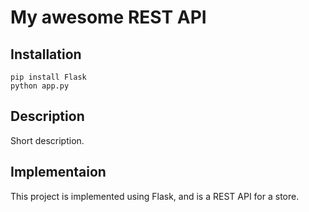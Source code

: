 # My awesome REST API

## Installation

```
pip install Flask
python app.py
```

## Description

Short description.

## Implementaion

This project is implemented using Flask, and is a REST API for a store.
